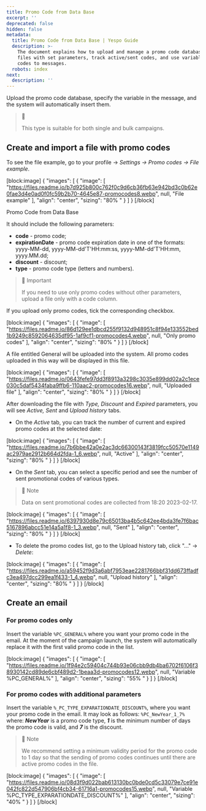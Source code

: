 ```yaml
---
title: Promo Code from Data Base
excerpt: ''
deprecated: false
hidden: false
metadata:
  title: Promo Code from Data Base | Yespo Guide
  description: >-
    The document explains how to upload and manage a promo code database: create
    files with set parameters, track active/sent codes, and use variables to add
    codes to messages.
  robots: index
next:
  description: ''
---
```

Upload the promo code database, specify the variable in the message, and the system will automatically insert them.

> 📘 
> 
> This type is suitable for both single and bulk campaigns.

## Create and import a file with promo codes

To see the file example, go to your profile → _Settings → Promo codes → File example_.

[block:image]
{
  "images": [
    {
      "image": [
        "https://files.readme.io/b7d925b800c762f0c9d6cb36fb63e942bd3c0b62e0fae3d4e0ad0f0fc59b2b70-4645e87-promocodes8.webp",
        null,
        "File example"
      ],
      "align": "center",
      "sizing": "80% "
    }
  ]
}
[/block]


Promo Code from Data Base

It should include the following parameters:

- **code** - promo code;
- **expirationDate** - promo code expiration date in one of the formats: yyyy-MM-dd, yyyy-MM-dd'T'HH:mm:ss, yyyy-MM-dd'T'HH:mm, yyyy.MM.dd;
- **discount** - discount;
- **type** - promo code type (letters and numbers).

> 📘 Important
> 
> If you need to use only promo codes without other parameters, upload a file only with a code column.

If you upload only promo codes, tick the corresponding checkbox.

[block:image]
{
  "images": [
    {
      "image": [
        "https://files.readme.io/86d129ee1dbcd255f9132d948951c8f94e133552bed1b9249c8592064635df95-1af9cf1-promocodes4.webp",
        null,
        "Only promo codes"
      ],
      "align": "center",
      "sizing": "80% "
    }
  ]
}
[/block]


A file entitled General will be uploaded into the system. All promo codes uploaded in this way will be displayed in this file.

[block:image]
{
  "images": [
    {
      "image": [
        "https://files.readme.io/0643fefe97dd3f8913a3298c3035e899dd02a2c1ece030c5daf5434faba9ffb6-110aac2-promocodes16.webp",
        null,
        "Uploaded file"
      ],
      "align": "center",
      "sizing": "80% "
    }
  ]
}
[/block]


After downloading the file with _Type, Discount_ and _Expired_ parameters, you will see _Active, Sent_ and _Upload history_ tabs.

- On the _Active_ tab, you can track the number of current and expired promo codes at the selected date:

[block:image]
{
  "images": [
    {
      "image": [
        "https://files.readme.io/7b6bbe42a0e2ac3dc66300143f3819fcc50570e1149ac2979ae2912b664d2fda-1_6.webp",
        null,
        "Active"
      ],
      "align": "center",
      "sizing": "80% "
    }
  ]
}
[/block]


- On the _Sent_ tab, you can select a specific period and see the number of sent promotional codes of various types.

> 📘 Note
> 
> Data on sent promotional codes are collected from 18:20 2023-02-17.

[block:image]
{
  "images": [
    {
      "image": [
        "https://files.readme.io/6397930d8e79c65013ba4b5c642ee4bda3fe7f6bac5167896abcc51e14a5a1f8-1_3.webp",
        null,
        "Sent"
      ],
      "align": "center",
      "sizing": "80% "
    }
  ]
}
[/block]


- To delete the promo codes list, go to the Upload history tab, click "..." → _Delete_:

[block:image]
{
  "images": [
    {
      "image": [
        "https://files.readme.io/a59452f9d3a6abf7953eae2281766bbf31dd673ffadfc3ea497dcc299ea1f433-1_4.webp",
        null,
        "Upload history"
      ],
      "align": "center",
      "sizing": "80% "
    }
  ]
}
[/block]


## Create an email

### For promo codes only

Insert the variable `%PC_GENERAL%` where you want your promo code in the email. At the moment of the campaign launch, the system will automatically replace it with the first valid promo code in the list.

[block:image]
{
  "images": [
    {
      "image": [
        "https://files.readme.io/1f94e2c59404c744b93e06cbb9db4ba6702f6106f38930142cd89de6cbf489d2-1beaa3d-promocodes12.webp",
        null,
        "Variable %PC_GENERAL%"
      ],
      "align": "center",
      "sizing": "55% "
    }
  ]
}
[/block]


### For promo codes with additional parameters

Insert the variable `%_PC_TYPE_EXPARATIONDATE_DISCOUNT%`, where you want your promo code in the email. It may look as follows: `%PC_NewYear_1_7%` where: **_NewYear_** is a promo code type, **_1_** is the minimum number of days the promo code is valid, and **_7_** is the discount.

> 📘 Note
> 
> We recommend setting a minimum validity period for the promo code to 1 day so that the sending of promo codes continues until there are active promo codes in the file.

[block:image]
{
  "images": [
    {
      "image": [
        "https://files.readme.io/08d3f9d022bab613130bc0bde0cd5c33079e7ce91e042fc822d547906bf4cb34-61716a1-promocodes15.webp",
        null,
        "Variable %PC_TYPE_EXPARATIONDATE_DISCOUNT%"
      ],
      "align": "center",
      "sizing": "40% "
    }
  ]
}
[/block]